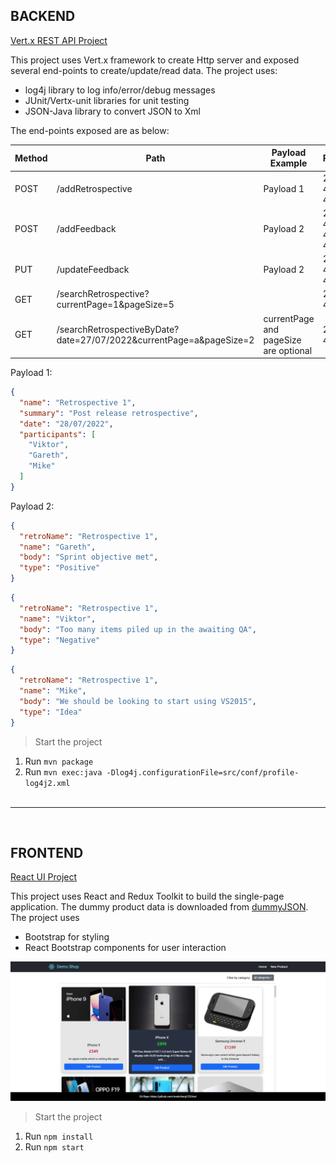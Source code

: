 ## BACKEND

[Vert.x REST API Project](https://github.com/markcheng123/test/tree/main/backend/vert.x)

This project uses Vert.x framework to create Http server and exposed several end-points to create/update/read data. The project uses:

- log4j library to log info/error/debug messages
- JUnit/Vertx-unit libraries for unit testing
- JSON-Java library to convert JSON to Xml

The end-points exposed are as below:

| Method | Path | Payload Example | Returns |
| ----------- | ----------- | ----------- | ----------- |
| POST | /addRetrospective | Payload 1 | 201, 400, 409 |
| POST | /addFeedback | Payload 2 | 201, 400, 404, 409 |
| PUT | /updateFeedback | Payload 2 | 200, 400, 404 |
| GET | /searchRetrospective?currentPage=1&pageSize=5 |  | 200, 400 |
| GET | /searchRetrospectiveByDate?date=27/07/2022&currentPage=a&pageSize=2 | currentPage and pageSize are optional | 200, 400 |

Payload 1:
```json
{
  "name": "Retrospective 1",
  "summary": "Post release retrospective",
  "date": "28/07/2022",
  "participants": [
    "Viktor",
    "Gareth",
    "Mike"
  ]
}
```
Payload 2:
```json
{
  "retroName": "Retrospective 1",
  "name": "Gareth",
  "body": "Sprint objective met",
  "type": "Positive"
}
```

```json
{
  "retroName": "Retrospective 1",
  "name": "Viktor",
  "body": "Too many items piled up in the awaiting QA",
  "type": "Negative"
}
```

```json
{
  "retroName": "Retrospective 1",
  "name": "Mike",
  "body": "We should be looking to start using VS2015",
  "type": "Idea"
}
```
> Start the project
1. Run `mvn package`
2. Run `mvn exec:java -Dlog4j.configurationFile=src/conf/profile-log4j2.xml`
   <br/><br/>
---
<br/>

## FRONTEND

[React UI Project](https://github.com/markcheng123/test/tree/main/frontend/react-ui)

This project uses React and Redux Toolkit to build the single-page application. The dummy product data is downloaded from [dummyJSON](https://dummyjson.com/). The project uses

- Bootstrap for styling
- React Bootstrap components for user interaction

![alt text](https://raw.githubusercontent.com/markcheng123/test/main/frontend/react-ui/Screenshot.png)

> Start the project
1. Run `npm install`
2. Run `npm start`
   <br/><br/>
